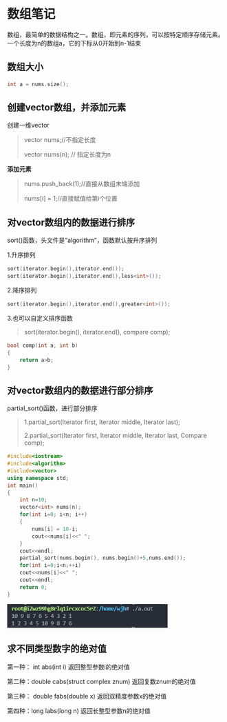 # 数组笔记

数组，最简单的数据结构之一。数组，即元素的序列，可以按特定顺序存储元素。一个长度为n的数组a，它的下标从0开始到n-1结束

## 数组大小

```c++
int a = nums.size();
```

## 创建vector数组，并添加元素

创建一维vector

> vector<int> nums;//不指定长度
>
> vector<int> nums(n); // 指定长度为n 

 **添加元素** 

> nums.push_back(1);//直接从数组末端添加
>
> nums[i] = 1;//直接赋值给第i个位置

## 对vector数组内的数据进行排序

sort()函数，头文件是“algorithm”，函数默认按升序排列

1.升序排列

```c++
sort(iterator.begin(),iterator.end());
sort(iterator.begin(),iterator.end(),less<int>());
```

2.降序排列

```c++
sort(iterator.begin(),iterator.end(),greater<int>());
```

3.也可以自定义排序函数

> sort(iterator.begin(), iterator.end(), compare comp);

```c++
bool comp(int a, int b)
{
	return a>b;
}
```

## 对vector数组内的数据进行部分排序

partial_sort()函数，进行部分排序

> 1.partial_sort(Iterator first, Iterator middle, Iterator last);
>
> 2.partial_sort(Iterator first, Iterator middle, Iterator last, Compare comp);

```c++
#include<iostream>
#include<algorithm>
#include<vector>
using namespace std;
int main()
{
    int n=10;
    vector<int> nums(n);
    for(int i=0; i<n; i++)
    {
        nums[i] = 10-i;
        cout<<nums[i]<<" ";
    }
    cout<<endl;
    partial_sort(nums.begin(), nums.begin()+5,nums.end());
    for(int i=0;i<n;++i)
    cout<<nums[i]<<" ";
    cout<<endl;
    return 0;
}
```

![63e631258c36a00d84af7a1aa1295cf](photo/63e631258c36a00d84af7a1aa1295cf.png)

## 求不同类型数字的绝对值

第一种： int abs(int i) 返回整型参数i的绝对值

第二种：double cabs(struct complex znum) 返回复数znum的绝对值

第三种： double fabs(double x) 返回双精度参数x的绝对值

第四种：long labs(long n) 返回长整型参数n的绝对值

